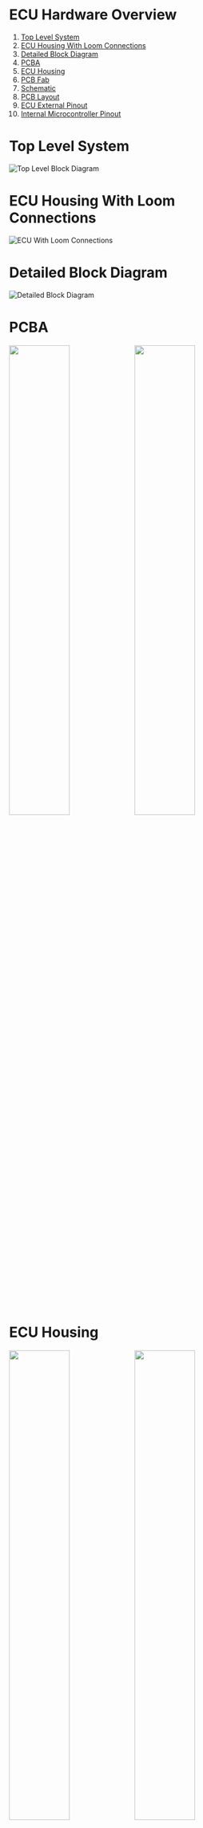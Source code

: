 ECU Hardware Overview
=====================

<!-- TOC -->
1. [Top Level System](#Top-Level-System)
1. [ECU Housing With Loom Connections](#ECU-Housing-With-Loom-Connections)
1. [Detailed Block Diagram](#Detailed-Block-Diagram)
1. [PCBA](#PCBA)
1. [ECU Housing](#ECU-Housing)
1. [PCB Fab](#PCB-Fab)
1. [Schematic](#Schematic)
1. [PCB Layout](#PCB-Layout)
1. [ECU External Pinout](#ECU-External-Pinout)
1. [Internal Microcontroller Pinout](#Internal-Microcontroller-Pinout)
<!-- END_TOC -->

<h1 id="Top-Level-System">Top Level System</h1>

![Top Level Block Diagram](images/ECU_block_design_ECU_system_diagram.png)

<h1 id="ECU-Housing-With-Loom-Connections">ECU Housing With Loom Connections</h1>

![ECU With Loom Connections](images/ECU_Loom.jpeg)

<h1 id="Detailed-Block-Diagram">Detailed Block Diagram</h1>

![Detailed Block Diagram](images/ECU_block_design_ECU_Internal_v1.4.png)

<h1 id="PCBA">PCBA</h1>

<p float="left">
  <img src="images/ECU_PCBA.jpg" width="49%" />
  <img src="images/ECU_PCBA_Render.png" width="49%" />
</p>

<h1 id="ECU-Housing">ECU Housing</h1>

<p float="left">
  <img src="images/ECU_Housing_1.jpeg" width="49%" />
  <img src="images/ECU_Housing_2.jpeg" width="49%" />
</p>

<h1 id="PCB-Fab">PCB Fab</h1>

Non-assembled PCBs.
![PCB Fab](images/ECU_PCB_Fab.jpg)

<h1 id="Schematic">Schematic</h1>

View [ECU_Schematic_Print.pdf](ECU_Schematic_Print.pdf) for the schematic PDF print.

<h1 id="PCB-Layout">PCB Layout</h1>

The PCB is laid out in 4 layers:

1. Components and signal routing
2. Ground
3. 3V3
4. Signal routing

| Combined | Layer 1 | Layer 2 | Layer 3 | Layer 4 |
| -------- | ------- | ------- | ------- | ------- |
| ![PCB Combined](PCB_Layers/ECU_brd_combined.png) | ![PCB Layer 1](PCB_Layers/ECU_brd_layer1.png) | ![PCB Layer 2](PCB_Layers/ECU_brd_layer2.png) | ![PCB Layer 3](PCB_Layers/ECU_brd_layer3.png) | ![PCB Layer 4](PCB_Layers/ECU_brd_layer4.png) |

<h1 id="ECU-External-Pinout">ECU External Pinout</h1>

| External Pin | Description | Signal Type| Firmware Usage |
| ------------ | ----------- | ---------- | ------------------- |
| A1 | Power output Ch 1 | Power Out (24V) | Power channel control - Unused, Spare sensor rear |
| A2 | Power output Ch 2 | Power Out (24V) | Power channel control - Wheel speed sensor rear|
| A3 | Power output Ch 3 | Power Out (24V) | Power channel control - Inverter |
| A4 | Power output Ch 4 | Power Out (24V) | Power channel control - BMS |
| A5 | Power output Ch 5 | Power Out (24V) | Power channel control - Spare sensor front, wheel speed sensor front |
| A6 | Power output Ch 6 | Power Out (24V) | Power channel control - Dashboard |
| A7 | Shutdown circuit (SDC) Reset | DIN (5V) |  |
| A8 | SDC Out | DOUT (24V) | Vehicle state machine - fault monitoring |
| A9 | Power output (5V) Ch 1 | Power Out (5V) |  |
| A10 | Power output (5V) Ch 2 | Power Out (5V) |  |
| A11 | Ground | Ground |  |
| A12 | LV Battery +24V | Power In (24V) |  |
| B1 | Ground | Ground |  |
| B2 | RS232 TX | Out (RS232) | PC Interface |
| B3 | RS232 RX | In (RS232) | PC Interface |
| B4 | Internal spare 1 | * |  |
| B5 | Programming mode | DIN (5V) | PC Interface (firmware updates) |
| B6 | Configurable IO 5V 1 (MPIO1) | DIO/AIN (5V) | Unused, Spare sensor rear |
| B7 | Configurable IO 5V 2 (MPIO2) | DIO/AIN (5V) | Unused, Spare sensor rear |
| B8 | Configurable IO 5V 3 (MPIO3) | DIO/AIN (5V) | Unused, Spare sensor rear |
| B9 | Configurable IO 5V 4 (MPIO4) | DIO/AIN (5V) | Unused, Spare sensor rear |
| B10 | Configurable IO 5V 5 (MPIO5) | DIO/AIN (5V) | Unused, Spare sensor front |
| B11 | Configurable IO 5V 6 (MPIO6) | DIO/AIN (5V) | Unused, Spare sensor front |
| B12 | Configurable IO 5V 7 (MPIO7) | DIO/AIN (5V) | Unused, Spare sensor front |
| C1 | Internal spare 2 | * |  |
| C2 | Internal spare 3 | * |  |
| C3 | CAN0 L | CAN L | Inverter CAN bus (Cascadia motion CAN message protocol) |
| C4 | CAN0 H | CAN H | Inverter CAN bus (Cascadia motion CAN message protocol) |
| C5 | CAN1 L | CAN L | BMS (custom Orion BMS CAN configuration) |
| C6 | CAN1 H | CAN H | BMS (custom Orion BMS CAN configuration) |
| C7 | Ground (CAN bus shielding) | Ground |  |
| C8 | CAN2 H | CAN H | Unused, provisioned for dashboard |
| C9 | CAN2 L | CAN L | Unused, provisioned for dashboard |
| C10 | Battery current sensor for BSPD | AIN (5V) |  |
| C11 | BMS Error | DIN (24V) | Vehicle state machine - fault monitoring |
| C12 | Insulation Monitoring Device (IMD) Error | DIN (24V) | Vehicle state machine - fault monitoring |
| D1 | Configurable IO 5V 8 (MPIO8) | DIO/AIN (5V) | Unused, Spare sensor front |
| D2 | Hall effect sensor | DIN (24V) | Wheel speed (rear) hall effect sensor |
| D3 | Hall effect sensor | DIN (24V) | Wheel speed (front) hall effect sensor |
| D4 | Inverter Error | DIN (24V) | Vehicle state machine - fault monitoring |
| D5 | Start button | DIN (24V) | Vehicle state machine - start button |
| D6 | Output LED | 1kOhm BJT sink for LED | Vehicle state machine - state indicator |
| D7 | Ground | Ground |  |
| D8 | Ground | Ground |  |
| D9 | Analog sensor | AIN (5V) | Thottle sensor B |
| D10 | Analog sensor | AIN (5V) | Thottle sensor A |
| D11 | Analog sensor | AIN (5V) | Brake pressure (rear) sensor |
| D12 | Analog sensor | AIN (5V) | Brake pressure (front) sensor |

<h1 id="Internal-Microcontroller-Pinout">Internal Microcontroller Pinout</h1>

Pin assignments for the internal STM32F7 microcontroller

![STM32 Pin Assignment](STM32_internal_pinout.png)
